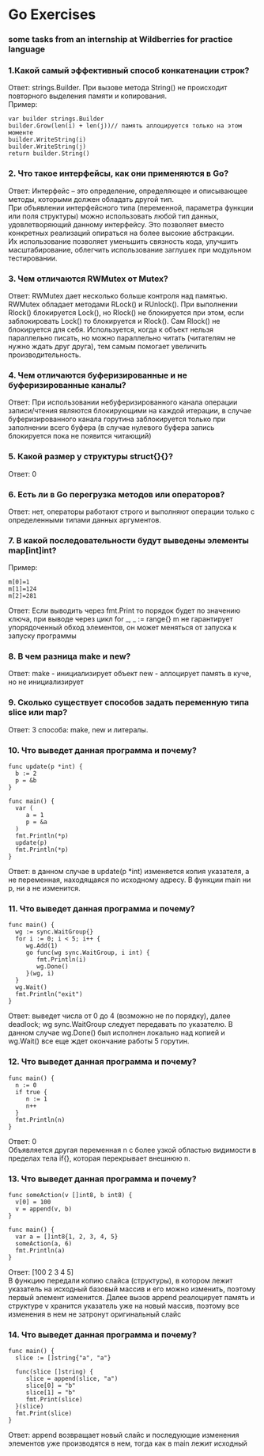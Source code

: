 # Go Exercises
### some tasks from an internship at Wildberries for practice language
### 1.Какой самый эффективный способ конкатенации строк?  
Ответ: strings.Builder. При вызове метода String() не происходит повторного выделения памяти и копирования.  
Пример:
```
var builder strings.Builder   
builder.Grow(len(i) + len(j))// память аллоцируется только на этом моменте
builder.WriteString(i)
builder.WriteString(j)
return builder.String()
```
### 2. Что такое интерфейсы, как они применяются в Go?  
Ответ: Интерфейс – это определение, определяющее и описывающее методы, которыми должен обладать другой тип.  
При объявлении интерфейсного типа (переменной, параметра функции или поля структуры) можно использовать любой тип данных, удовлетворяющий данному  интерфейсу. 
Это позволяет вместо конкретных реализаций опираться на более высокие абстракции.  
Их использование позволяет уменьшить связность кода, улучшить масштабирование, облегчить использование заглушек при модульном тестировании. 

### 3. Чем отличаются RWMutex от Mutex?
Ответ: RWMutex дает несколько больше контроля над памятью.  
RWMutex обладает методами RLock() и RUnlock(). При выполнении Rlock() блокируется Lock(), но Rlock() не блокируется при этом, если заблокировать Lock() то блокируется и Rlock(). Сам Rlock() не блокируется для себя. Используется, когда к объект нельзя параллельно писать, но можно параллельно читать (читателям не нужно ждать друг друга), тем самым помогает увеличить производительность.  

### 4. Чем отличаются буферизированные и не буферизированные каналы?
Ответ: При использовании небуферизированного канала операции записи/чтения являются блокирующими на каждой итерации, в случае буферизированного канала горутина заблокируется только при заполнении всего буфера  (в случае нулевого буфера запись блокируется пока не появится читающий)


### 5. Какой размер у структуры struct{}{}?
Ответ: 0


### 6. Есть ли в Go перегрузка методов или операторов?
Ответ:  нет, операторы работают строго и выполняют операции только с определенными типами данных аргументов.  

### 7. В какой последовательности будут выведены элементы map[int]int?  

Пример:
```
m[0]=1
m[1]=124
m[2]=281
```

Ответ: Если выводить через fmt.Print то порядок будет по значению ключа, при выводе через цикл for _, _ := range{} m не гарантирует упорядоченный обход элементов, он может меняться от запуска к запуску программы

### 8. В чем разница make и new?
Ответ: make - инициализирует объект new - аллоцирует память в куче, но не инициализирует

### 9. Сколько существует способов задать переменную типа slice или map?
Ответ: 3 способа: make, new и литералы.

### 10. Что выведет данная программа и почему?
```
func update(p *int) {
  b := 2
  p = &b
}

func main() {
  var (
     a = 1
     p = &a
  )
  fmt.Println(*p)
  update(p)
  fmt.Println(*p)
}
```
Ответ: в данном случае в  update(p *int) изменяется копия указателя, а не переменная, находящаяся по исходному адресу. В функции main ни p, ни a не изменится.

### 11. Что выведет данная программа и почему?
```
func main() {
  wg := sync.WaitGroup{}
  for i := 0; i < 5; i++ {
     wg.Add(1)
     go func(wg sync.WaitGroup, i int) {
        fmt.Println(i)
        wg.Done()
     }(wg, i)
  }
  wg.Wait()
  fmt.Println("exit")
}
```
Ответ: выведет числа от 0 до 4 (возможно не по порядку), далее deadlock; wg sync.WaitGroup следует передавать по указателю. В данном случае wg.Done() был исполнен локально над копией и wg.Wait() все еще ждет окончание работы 5 горутин.
### 12. Что выведет данная программа и почему?
```
func main() {
  n := 0
  if true {
     n := 1
     n++
  }
  fmt.Println(n)
}
```
Ответ: 0  
Объявляется другая переменная n с более узкой областью видимости в пределах тела if{}, которая перекрывает внешнюю n.
### 13. Что выведет данная программа и почему?
```
func someAction(v []int8, b int8) {
  v[0] = 100
  v = append(v, b)
}

func main() {
  var a = []int8{1, 2, 3, 4, 5}
  someAction(a, 6)
  fmt.Println(a)
}
```
Ответ: [100 2 3 4 5]  
В функцию передали копию слайса (структуры), в котором лежит указатель на исходный базовый массив и его можно изменить, поэтому первый элемент изменится. Далее вызов append реалоцирует память и структуре v хранится указатель уже на новый массив, поэтому все изменения в нем не затронут оригинальный слайс
### 14. Что выведет данная программа и почему?
```
func main() {
  slice := []string{"a", "a"}

  func(slice []string) {
     slice = append(slice, "a")
     slice[0] = "b"
     slice[1] = "b"
     fmt.Print(slice)
  }(slice)
  fmt.Print(slice)
}
```
Ответ: append возвращает новый слайс и последующие изменения элементов уже производятся в нем, тогда как в main лежит исходный
